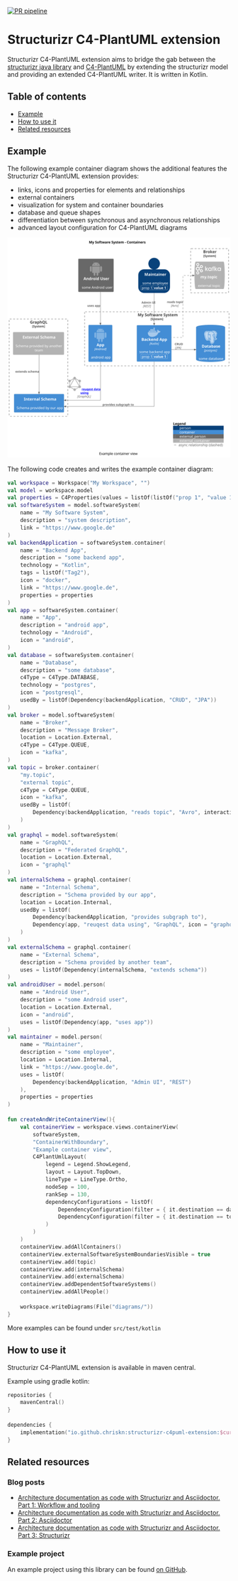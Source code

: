 [![PR pipeline](https://github.com/chriskn/structurizr-c4puml-extension/actions/workflows/pr-pipeline.yml/badge.svg?branch=main)](https://github.com/chriskn/structurizr-c4puml-extension/actions/workflows/pr-pipeline.yml)

# Structurizr C4-PlantUML extension

Structurizr C4-PlantUML extension aims to bridge the gab between the [structurizr java library](https://github.com/structurizr/java) and [C4-PlantUML](https://github.com/plantuml-stdlib/C4-PlantUML) by extending the structurizr model and providing an extended C4-PlantUML writer. It is written in Kotlin.   

## Table of contents
  * [Example](#example)
  * [How to use it](#how-to-use-it)
  * [Related resources](#related-resources)

## Example

The following example container diagram shows the additional features the Structurizr C4-PlantUML extension provides: 

* links, icons and properties for elements and relationships
* external containers 
* visualization for system and container boundaries
* database and queue shapes
* differentiation between synchronous and asynchronous relationships
* advanced layout configuration for C4-PlantUML diagrams

![Example container diagram](./docs/container_example.svg)

The following code creates and writes the example container diagram:

```kotlin
val workspace = Workspace("My Workspace", "")
val model = workspace.model
val properties = C4Properties(values = listOf(listOf("prop 1", "value 1")))
val softwareSystem = model.softwareSystem(
    name = "My Software System",
    description = "system description",
    link = "https://www.google.de"
)
val backendApplication = softwareSystem.container(
    name = "Backend App",
    description = "some backend app",
    technology = "Kotlin",
    tags = listOf("Tag2"),
    icon = "docker",
    link = "https://www.google.de",
    properties = properties
)
val app = softwareSystem.container(
    name = "App",
    description = "android app",
    technology = "Android",
    icon = "android",
)
val database = softwareSystem.container(
    name = "Database",
    description = "some database",
    c4Type = C4Type.DATABASE,
    technology = "postgres",
    icon = "postgresql",
    usedBy = listOf(Dependency(backendApplication, "CRUD", "JPA"))
)
val broker = model.softwareSystem(
    name = "Broker",
    description = "Message Broker",
    location = Location.External,
    c4Type = C4Type.QUEUE,
    icon = "kafka",
)
val topic = broker.container(
    "my.topic",
    "external topic",
    c4Type = C4Type.QUEUE,
    icon = "kafka",
    usedBy = listOf(
        Dependency(backendApplication, "reads topic", "Avro", interactionStyle = InteractionStyle.Asynchronous)
    )
)
val graphql = model.softwareSystem(
    name = "GraphQL",
    description = "Federated GraphQL",
    location = Location.External,
    icon = "graphql"
)
val internalSchema = graphql.container(
    name = "Internal Schema",
    description = "Schema provided by our app",
    location = Location.Internal,
    usedBy = listOf(
        Dependency(backendApplication, "provides subgraph to"),
        Dependency(app, "reuqest data using", "GraphQL", icon = "graphql", link = "https://graphql.org/")
    )
)
val externalSchema = graphql.container(
    name = "External Schema",
    description = "Schema provided by another team",
    uses = listOf(Dependency(internalSchema, "extends schema"))
)
val androidUser = model.person(
    name = "Android User",
    description = "some Android user",
    location = Location.External,
    icon = "android",
    uses = listOf(Dependency(app, "uses app"))
)
val maintainer = model.person(
    name = "Maintainer",
    description = "some employee",
    location = Location.Internal,
    link = "https://www.google.de",
    uses = listOf(
        Dependency(backendApplication, "Admin UI", "REST")
    ),
    properties = properties
)

fun createAndWriteContainerView(){
    val containerView = workspace.views.containerView(
        softwareSystem,
        "ContainerWithBoundary",
        "Example container view",
        C4PlantUmlLayout(
            legend = Legend.ShowLegend,
            layout = Layout.TopDown,
            lineType = LineType.Ortho,
            nodeSep = 100,
            rankSep = 130,
            dependencyConfigurations = listOf(
                DependencyConfiguration(filter = { it.destination == database }, direction = Direction.Right),
                DependencyConfiguration(filter = { it.destination == topic }, direction = Direction.Up)
            )
        )
    )
    containerView.addAllContainers()
    containerView.externalSoftwareSystemBoundariesVisible = true
    containerView.add(topic)
    containerView.add(internalSchema)
    containerView.add(externalSchema)
    containerView.addDependentSoftwareSystems()
    containerView.addAllPeople()

    workspace.writeDiagrams(File("diagrams/"))
}
```

More examples can be found under `src/test/kotlin`

## How to use it 

Structurizr C4-PlantUML extension is available in maven central. 

Example using gradle kotlin:

```kotlin
repositories {
    mavenCentral()
}

dependencies {
    implementation("io.github.chriskn:structurizr-c4puml-extension:$currentVersion")
} 
```

## Related resources

### Blog posts

* [Architecture documentation as code with Structurizr and Asciidoctor. Part 1: Workflow and tooling](https://blog.codecentric.de/en/2022/08/architecture-documentation-docs-as-code-structurizr-asciidoctor)
* [Architecture documentation as code with Structurizr and Asciidoctor. Part 2: Asciidoctor](https://blog.codecentric.de/architecture-documentation-as-code-with-structurizr-and-asciidoctor-part-2-asciidoctor)
* [Architecture documentation as code with Structurizr and Asciidoctor. Part 3: Structurizr](https://blog.codecentric.de/architecture-documentation-as-code-with-structurizr-and-asciidoctor-part-3-structurizr)

### Example project

An example project using this library can be found [on GitHub](https://github.com/chriskn/arch-docs-as-code-example/).
